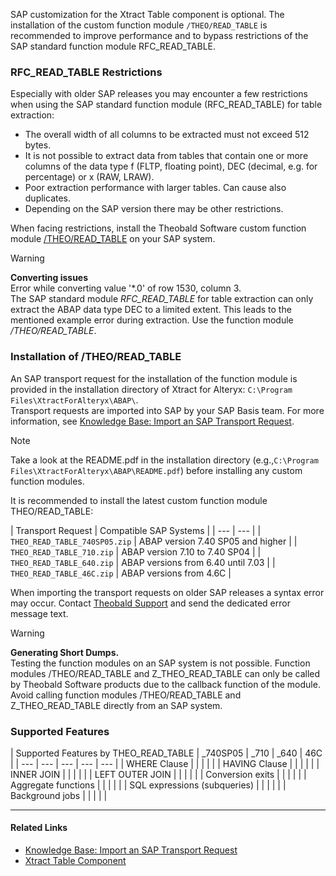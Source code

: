 SAP customization for the Xtract Table component is optional. The installation of the custom function module `/THEO/READ_TABLE` is recommended to improve performance and to bypass restrictions of the SAP standard function module RFC_READ_TABLE.

### RFC_READ_TABLE Restrictions

Especially with older SAP releases you may encounter a few restrictions when using the SAP standard function module (RFC_READ_TABLE) for table extraction:

- The overall width of all columns to be extracted must not exceed 512 bytes.
- It is not possible to extract data from tables that contain one or more columns of the data type f (FLTP, floating point), DEC (decimal, e.g. for percentage) or x (RAW, LRAW).
- Poor extraction performance with larger tables. Can cause also duplicates.
- Depending on the SAP version there may be other restrictions.

When facing restrictions, install the Theobald Software custom function module [/THEO/READ_TABLE](./#installation-of-theoread_table) on your SAP system.

Warning

**Converting issues**\
Error while converting value '\*.0' of row 1530, column 3.\
The SAP standard module *RFC_READ_TABLE* for table extraction can only extract the ABAP data type DEC to a limited extent. This leads to the mentioned example error during extraction. Use the function module */THEO/READ_TABLE*.

### Installation of /THEO/READ_TABLE

An SAP transport request for the installation of the function module is provided in the installation directory of Xtract for Alteryx: `C:\Program Files\XtractForAlteryx\ABAP\`.\
Transport requests are imported into SAP by your SAP Basis team. For more information, see [Knowledge Base: Import an SAP Transport Request](/xtract-for-alteryx/knowledge-base/import-an-sap-transport-request/).

Note

Take a look at the README.pdf in the installation directory (e.g.,`C:\Program Files\XtractForAlteryx\ABAP\README.pdf`) before installing any custom function modules.

It is recommended to install the latest custom function module THEO/READ_TABLE:

| Transport Request | Compatible SAP Systems | | --- | --- | | `THEO_READ_TABLE_740SP05.zip` | ABAP version 7.40 SP05 and higher | | `THEO_READ_TABLE_710.zip` | ABAP version 7.10 to 7.40 SP04 | | `THEO_READ_TABLE_640.zip` | ABAP versions from 6.40 until 7.03 | | `THEO_READ_TABLE_46C.zip` | ABAP versions from 4.6C |

When importing the transport requests on older SAP releases a syntax error may occur. Contact [Theobald Support](https://support.theobald-software.com) and send the dedicated error message text.

Warning

**Generating Short Dumps.**\
Testing the function modules on an SAP system is not possible. Function modules /THEO/READ_TABLE and Z_THEO_READ_TABLE can only be called by Theobald Software products due to the callback function of the module. Avoid calling function modules /THEO/READ_TABLE and Z_THEO_READ_TABLE directly from an SAP system.

### Supported Features

| Supported Features by THEO_READ_TABLE | \_740SP05 | \_710 | \_640 | 46C | | --- | --- | --- | --- | --- | | WHERE Clause | | | | | | HAVING Clause | | | | | | INNER JOIN | | | | | | LEFT OUTER JOIN | | | | | | Conversion exits | | | | | | Aggregate functions | | | | | | SQL expressions (subqueries) | | | | | | Background jobs | | | | |

______________________________________________________________________

#### Related Links

- [Knowledge Base: Import an SAP Transport Request](/xtract-for-alteryx/knowledge-base/import-an-sap-transport-request/)
- [Xtract Table Component](../../table/)
